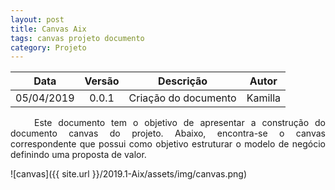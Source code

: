 ```yaml
---
layout: post
title: Canvas Aix
tags: canvas projeto documento
category: Projeto
---
```

| Data       | Versão | Descrição                                   | Autor            |
| :--------: | :----: | :-----------------------------------------: | :--------------: |
| 05/04/2019 | 0.0.1  | Criação do documento                  | Kamilla |


<p align="justify">&emsp;&emsp; Este documento tem o objetivo de apresentar a construção do documento canvas do projeto. Abaixo, encontra-se o canvas correspondente que possui como objetivo estruturar o modelo de negócio definindo uma proposta de valor.</p>

![canvas]({{ site.url }}/2019.1-Aix/assets/img/canvas.png)